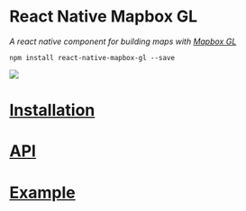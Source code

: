 # React Native Mapbox GL

_A react native component for building maps with [Mapbox GL](https://www.mapbox.com/mapbox-gl/)_

```
npm install react-native-mapbox-gl --save
```

![](https://cldup.com/A8S_7rLg1L.png)

# [Installation](https://github.com/bsudekum/react-native-mapbox-gl/blob/master/install.md)

# [API](https://github.com/bsudekum/react-native-mapbox-gl/blob/master/API.md)

# [Example](https://github.com/bsudekum/react-native-mapbox-gl/blob/master/example.jsx)
